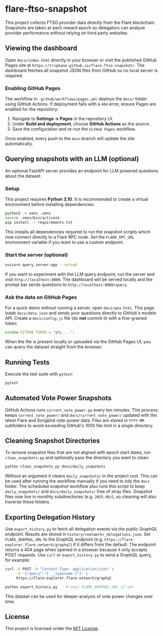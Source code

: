 # flare-ftso-snapshot
This project collects FTSO provider data directly from the Flare blockchain. Snapshots are taken at each reward epoch so delegators can analyse provider performance without relying on third party websites.

## Viewing the dashboard

Open `docs/index.html` directly in your browser or visit the published GitHub
Pages site at `https://tripkane.github.io/flare-ftso-snapshot/`. The dashboard
fetches all snapshot JSON files from GitHub so no local server is required.

### Enabling GitHub Pages

The workflow in `.github/workflows/pages.yml` deploys the `docs/` folder using
GitHub Actions. If deployment fails with a `404` error, ensure Pages are enabled
for the repository:

1. Navigate to **Settings → Pages** in the repository UI.
2. Under **Build and deployment**, choose **GitHub Actions** as the source.
3. Save the configuration and re-run the `GitHub Pages` workflow.

Once enabled, every push to the `main` branch will update the site automatically.

## Querying snapshots with an LLM (optional)

An optional FastAPI server provides an endpoint for LLM powered questions about
the dataset.

### Setup
This project requires **Python 3.10**. It is recommended to create a virtual
environment before installing dependencies:

```bash
python3 -m venv .venv
source .venv/bin/activate
pip install -r requirements.txt
```
This installs all dependencies required to run the snapshot scripts which now
connect directly to a Flare RPC node. Set the `FLARE_RPC_URL` environment
variable if you want to use a custom endpoint.

### Start the server (optional)

```bash
uvicorn query_server:app --reload
```


If you want to experiment with the LLM query endpoint, run the server and visit
`http://localhost:8000`. The dashboard will be served locally and the prompt bar
sends questions to `http://localhost:8000/query`.

### Ask the data on GitHub Pages

For a quick demo without running a server, open `docs/qna.html`. This page
loads `docs/data.json` and sends your questions directly to GitHub's models API.
Create a `docs/config.js` file (do **not** commit it) with a fine-grained token:

```js
window.GITHUB_TOKEN = "ghp_...";
```

When the file is present locally or uploaded via the GitHub Pages UI, you can
query the dataset straight from the browser.


## Running Tests

Execute the test suite with `pytest`:

```bash
pytest
```

## Automated Vote Power Snapshots

GitHub Actions runs `current_vote_power.py` every ten minutes. This process keeps
`current_vote_power/` and `docs/current_vote_power/` updated with the latest Flare
and Songbird vote-power data. Files are stored in `YYYY-MM` subfolders to avoid
exceeding GitHub's 1000 file limit in a single directory.

## Cleaning Snapshot Directories

To remove snapshot files that are not aligned with epoch start dates, run
`clean_snapshots.py` and optionally pass the directory you want to clean:

```bash
python clean_snapshots.py docs/daily_snapshots
```

Without an argument it cleans `daily_snapshots/` in the project root. This can
be used after running the workflow manually if you need to tidy the `docs`
folder. The scheduled snapshot workflow also runs this script to keep
`daily_snapshots/` and `docs/daily_snapshots/` free of stray files. Snapshot
files now live in monthly subdirectories (e.g. `2025-06/`), so cleaning will
also traverse these folders.

## Exporting Delegation History

Use `export_history.py` to fetch all delegation events via the public GraphQL
endpoint. Results are stored in `history/<network>_delegations.json`.
Set `FLARE_GRAPHQL_URL` to the GraphQL endpoint (e.g.
`https://flare-explorer.flare.network/graphql`) if it differs from the default.
The endpoint returns a 404 page when opened in a browser because it only
accepts POST requests. Use `curl` or `export_history.py` to send a GraphQL
query, for example:

```bash
curl -X POST -H "Content-Type: application/json" \
     -d '{"query":"{ __typename }"}' \
     https://flare-explorer.flare.network/graphql
```


```bash
python export_history.py    # uses FLARE_GRAPHQL_URL if set
```

This dataset can be used for deeper analysis of vote power changes over time.

## License

This project is licensed under the [MIT License](LICENSE).


